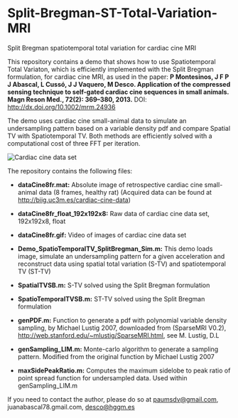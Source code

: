 # Split-Bregman-ST-Total-Variation-MRI
Split Bregman spatiotemporal total variation for cardiac cine MRI

This repository contains a demo that shows how to use Spatiotemporal Total Variaton, which is efficiently implemented with the Split Bregman formulation, for cardiac cine MRI, as used in the paper: 
**P Montesinos, J F P J Abascal, L Cussó, J J Vaquero, M Desco. Application of the compressed sensing technique to self-gated cardiac cine sequences in small animals. Magn Reson Med., 72(2): 369–380, 2013.** 
DOI: http://dx.doi.org/10.1002/mrm.24936

The demo uses cardiac cine small-animal data to simulate an undersampling pattern based on a variable density pdf and compare Spatial TV with Spatiotemporal TV. Both methods are efficiently solved with a computational cost of three FFT per iteration. 

![Cardiac cine data set](https://github.com/HGGM-LIM/Split-Bregman-ST-Total-Variation-MRI/blob/master/dataCine8fr.gif)

The repository contains the following files:

- **dataCine8fr.mat:** Absolute image of retrospective cardiac cine small-animal data (8 frames, healthy rat)
(Acquired data can be found at http://biig.uc3m.es/cardiac-cine-data)

- **dataCine8fr_float_192x192x8:** Raw data of cardiac cine data set, 192x192x8, float 

- **dataCine8fr.gif:** Video of images of cardiac cine data set 

- **Demo_SpatioTemporalTV_SplitBregman_Sim.m:** This demo loads image, simulate an undersampling pattern for a given acceleration and reconstruct data using spatial total variation (S-TV) and spatiotemporal TV (ST-TV)

- **SpatialTVSB.m:** S-TV solved using the Split Bregman formulation

- **SpatioTemporalTVSB.m:** ST-TV solved using the Split Bregman formulation

- **genPDF.m:** Function to generate a pdf with polynomial variable density sampling, by Michael Lustig 2007, downloaded from (SparseMRI V0.2), http://web.stanford.edu/~mlustig/SparseMRI.html, see M. Lustig, D.L

- **genSampling_LIM.m:** Monte-carlo algorithm to generate a sampling pattern. Modified from the original function by Michael Lustig 2007

- **maxSidePeakRatio.m:** Computes the maximum sidelobe to peak ratio of point spread function for undersampled data. Used within genSampling_LIM.m


If you need to contact the author, please do so at paumsdv@gmail.com, juanabascal78.gmail.com, desco@hggm.es
